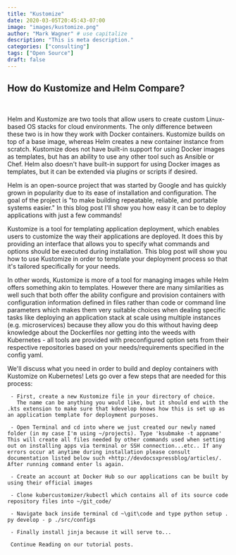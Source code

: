 ```yaml
---
title: "Kustomize"
date: 2020-03-05T20:45:43-07:00
image: "images/kustomize.png"
author: "Mark Wagner" # use capitalize
description: "This is meta description."
categories: ["consulting"]
tags: ["Open Source"]
draft: false
---
```


## How do Kustomize and Helm Compare?  
&nbsp;

Helm and Kustomize are two tools that allow users to create custom Linux-based OS stacks for cloud environments. The only difference between these two is in how they work with Docker containers. Kustomize builds on top of a base image, whereas Helm creates a new container instance from scratch. Kustomize does not have built-in support for using Docker images as templates, but has an ability to use any other tool such as Ansible or Chef. Helm also doesn't have built-in support for using Docker images as templates, but it can be extended via plugins or scripts if desired. 

Helm is an open-source project that was started by Google and has quickly grown in popularity due to its ease of installation and configuration. The goal of the project is "to make building repeatable, reliable, and portable systems easier." In this blog post I'll show you how easy it can be to deploy applications with just a few commands!  

Kustomize is a tool for templating application deployment, which enables users to customize the way their applications are deployed. It does this by providing an interface that allows you to specify what commands and options should be executed during installation. This blog post will show you how to use Kustomize in order to template your deployment process so that it's tailored specifically for your needs.  

In other words, Kustomize is more of a tool for managing images while Helm offers something akin to templates. However there are many similarities as well such that both offer the ability configure and provision containers with configuration information defined in files rather than code or command line parameters which makes them very suitable choices when dealing specific tasks like deploying an application stack at scale using multiple instances (e.g. microservices) because they allow you do this without having deep knowledge about the Dockerfiles nor getting into the weeds with Kubernetes - all tools are provided with preconfigured option sets from their respective repositories based on your needs/requirements specified in the config yaml.

 We'll discuss what you need in order to build and deploy containers with Kustomize on Kubernetes!
 Lets go over a few steps that are needed for this process:

```
 - First, create a new Kustomize file in your directory of choice.
   The name can be anything you would like, but it should end with the .kts extension to make sure that kdevelop knows how this is set up as an application template for deployment purposes.  

 - Open Terminal and cd into where we just created our newly named folder (in my case I'm using ~/projects). Type 'ksubmake -t appname' This will create all files needed by other commands used when setting out on installing apps via terminal or SSH connection...etc.. If any errors occur at anytime during installation please consult documentation listed below such +http://devdocsxpressblog/articles/. After running command enter ls again.  

 - Create an account at Docker Hub so our applications can be built by using their official images  

 - Clone kubercustomizer/kubectl which contains all of its source code repository files into ~/git_code/  

 - Navigate back inside terminal cd ~\git\code and type python setup . py develop - p ./src/configs  

 - Finally install jinja because it will serve to...

 Continue Reading on our tutorial posts.  
```

